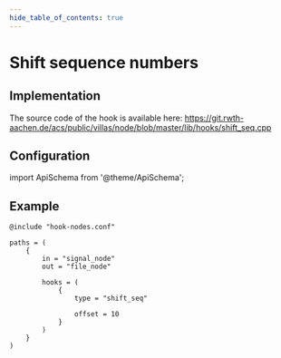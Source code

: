 ```yaml
---
hide_table_of_contents: true
---
```


# Shift sequence numbers

## Implementation

The source code of the hook is available here:
https://git.rwth-aachen.de/acs/public/villas/node/blob/master/lib/hooks/shift_seq.cpp

## Configuration

import ApiSchema from '@theme/ApiSchema';

<ApiSchema id="node" example pointer="#/components/schemas/shift_seq" />

## Example

``` url="external/node/etc/examples/hooks/shift_seq.conf" title="node/etc/examples/hooks/shift_seq.conf"
@include "hook-nodes.conf"

paths = (
	{
		in = "signal_node"
		out = "file_node"

		hooks = (
			{
				type = "shift_seq"

				offset = 10
			}
		)
	}
)
```
